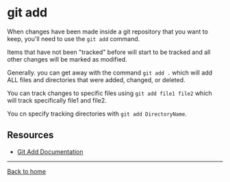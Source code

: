 # git add

When changes have been made inside a git repository that you want to keep, you'll need to use the `git add` command.

Items that have not been "tracked" before will start to be tracked and all other changes will be marked as modified.

Generally. you can get away with the command `git add .` which will add ALL files and directories that were added, changed, or deleted.

You can track changes to specific files using `git add file1 file2` which will track specifically file1 and file2.

You cn specify tracking directories with `git add DirectoryName`.

## Resources

- [Git Add Documentation](https://git-scm.com/docs/git-add)

---

[Back to home](../README.md)